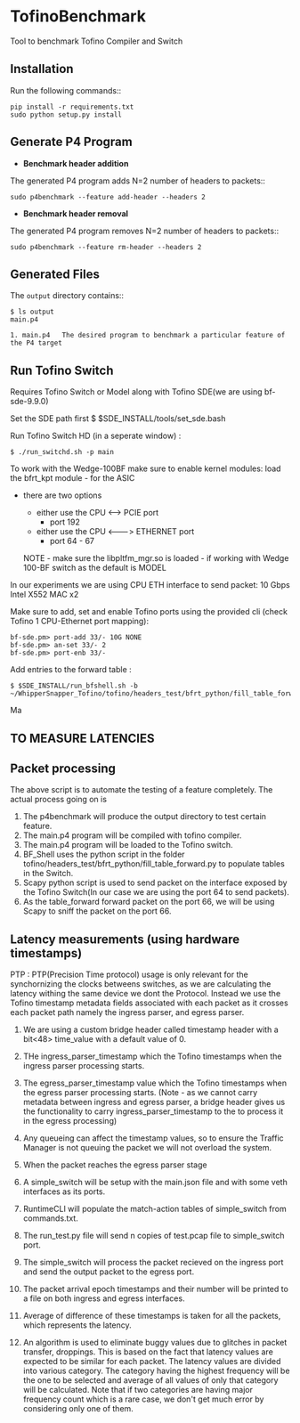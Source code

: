 TofinoBenchmark
=============

Tool to benchmark Tofino Compiler and Switch

Installation
------------

Run the following commands::

    pip install -r requirements.txt
    sudo python setup.py install

Generate P4 Program 
-------------------

* **Benchmark header addition**

The generated P4 program adds N=2 number of headers to packets::

    sudo p4benchmark --feature add-header --headers 2 

* **Benchmark header removal**

The generated P4 program removes N=2 number of headers to packets::

    sudo p4benchmark --feature rm-header --headers 2


Generated Files
---------------

The `output` directory contains::

    $ ls output
    main.p4 

    1. main.p4   The desired program to benchmark a particular feature of the P4 target


Run Tofino Switch
---------------------
Requires Tofino Switch or Model along with Tofino SDE(we are using bf-sde-9.9.0)

Set the SDE path first 
    $ $SDE_INSTALL/tools/set_sde.bash

Run Tofino Switch HD (in a seperate window) :

    $ ./run_switchd.sh -p main 

To work with the Wedge-100BF make sure to enable kernel modules:
    load the bfrt_kpt module - for the ASIC 

- there are two options
    - either use the  CPU <——> PCIE port
        - port 192
    - either use the  CPU <———> ETHERNET port
        - port 64 - 67

    NOTE - make sure the libpltfm_mgr.so is loaded - if working with Wedge 100-BF switch as the default is MODEL 

In our experiments we are using CPU ETH interface to send packet:
    10 Gbps Intel X552 MAC x2 


Make sure to add, set and enable Tofino ports using the provided cli (check Tofino 1 CPU-Ethernet port mapping):

    bf-sde.pm> port-add 33/- 10G NONE
    bf-sde.pm> an-set 33/- 2
    bf-sde.pm> port-enb 33/-

Add entries to the forward table : 

    $ $SDE_INSTALL/run_bfshell.sh -b ~/WhipperSnapper_Tofino/tofino/headers_test/bfrt_python/fill_table_forward.py

Ma


TO MEASURE LATENCIES
--------------------



## Packet processing
The above script is to automate the testing of a feature completely. The actual process going on is
1. The p4benchmark will produce the output directory to test certain feature.
2. The main.p4 program will be compiled with tofino compiler.
3. The main.p4 program will be loaded to the Tofino switch. 
4. BF_Shell uses the python script in the folder tofino/headers_test/bfrt_python/fill_table_forward.py to populate tables in the Switch.
5. Scapy python script is used to send packet on the interface exposed by the Tofino Switch(In our case we are using the port 64 to send packets).
6. As the table_forward forward packet on the port 66, we will be using Scapy to sniff the packet on the port 66.

## Latency measurements (using hardware timestamps)
 
PTP : PTP(Precision Time protocol) usage is only relevant for the synchornizing the clocks betweens switches, as we are calculating the latency withing the same device we dont the Protocol. 
Instead we use the Tofino timestamp metadata fields associated with each packet as it crosses each packet path namely the ingress parser, and egress parser.

1. We are using a custom bridge header called timestamp header with a bit<48> time_value with a default value of 0.
2. THe ingress_parser_timestamp which the Tofino timestamps when the ingress parser processing starts.
3. The egress_parser_timestamp value which the Tofino timestamps when the egress parser processing starts.
(Note - as we cannot carry metadata between ingress and egress parser, a bridge header gives us the functionality to carry ingress_parser_timestamp to the to process it in the egress processing)
4. Any queueing can affect the timestamp values, so to ensure the Traffic Manager is not queuing the packet we will not overload the system.
5. When the packet reaches the egress parser stage 


4. A simple_switch will be setup with the main.json file and with some veth interfaces as its ports.
5. RuntimeCLI will populate the match-action tables of simple_switch from commands.txt.
6. The run_test.py file will send n copies of test.pcap file to simple_switch port.
7. The simple_switch will process the packet recieved on the ingress port and send the output packet to the egress port.
8. The packet arrival epoch timestamps and their number will be printed to a file on both ingress and egress interfaces.
9. Average of difference of these timestamps is taken for all the packets, which represents the latency.
10. An algorithm is used to eliminate buggy values due to glitches in packet transfer, droppings. This is based on the fact that latency values are expected to be similar for each packet. The latency values are divided into various category. The category having the highest frequency will be the one to be selected and average of all values of only that category will be calculated. Note that if two categories are having major frequency count which is a rare case, we don't get much error by considering only one of them.


